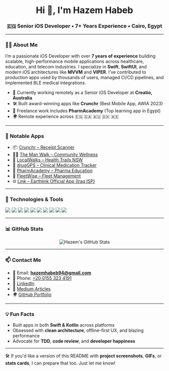 <h1 align="center">Hi 👋, I'm Hazem Habeb</h1>
<h3 align="center">🇪🇬 Senior iOS Developer • 7+ Years Experience • Cairo, Egypt</h3>

---

### 🧑‍💻 About Me

I’m a passionate iOS Developer with over **7 years of experience** building scalable, high-performance mobile applications across healthcare, education, and telecom industries. I specialize in **Swift**, **SwiftUI**, and modern iOS architectures like **MVVM** and **VIPER**. I’ve contributed to production apps used by thousands of users, managed CI/CD pipelines, and implemented BLE medical integrations.

- 🔭 Currently working remotely as a Senior iOS Developer at **Creatio, Australia**
- 🛠 Built award-winning apps like **Crunchr** (Best Mobile App, AWIA 2023)
- 💼 Freelance work includes **PharmAcademy** (Top learning app in Egypt)
- 🌍 Remote experience across 🇪🇬 🇸🇦 🇦🇺 🇩🇰 🇦🇪

---

### 🚀 Notable Apps

- 📦 [Crunchr – Receipt Scanner](https://apps.apple.com/eg/app/crunchr-receipt-scanner/id1371850822)  
- 🚶‍♂️ [The Man Walk – Community Wellness](https://apps.apple.com/au/app/the-man-walk/id6478720710)  
- 🧭 [LocalWalks – Health Trails NSW](https://apps.apple.com/au/app/the-man-walk/id6478720710)  
- 💊 [drugGPS – Clinical Medication Tracker](https://apps.apple.com/eg/app/id6467857173)  
- 🧠 [PharmAcademy – Pharma Education](https://apps.apple.com/eg/app/pharmacademy/id1584663316)  
- 🚚 [FleetWise – Fleet Management](https://apps.apple.com/eg/app/fleetwise/id1589800910)  
- 🌐 [Link – Earthlink Official App (Iraq ISP)](https://apps.apple.com/eg/app/id6467857173)  

---

### 🔧 Technologies & Tools

<p align="left">
  <img src="https://img.shields.io/badge/Swift-orange?style=for-the-badge&logo=swift&logoColor=white"/>
  <img src="https://img.shields.io/badge/SwiftUI-blue?style=for-the-badge&logo=swift&logoColor=white"/>
  <img src="https://img.shields.io/badge/UIKit-black?style=for-the-badge&logo=apple&logoColor=white"/>
  <img src="https://img.shields.io/badge/Firebase-ffca28?style=for-the-badge&logo=firebase&logoColor=black"/>
  <img src="https://img.shields.io/badge/GraphQL-E10098?style=for-the-badge&logo=graphql&logoColor=white"/>
  <img src="https://img.shields.io/badge/Realm-purple?style=for-the-badge&logo=realm&logoColor=white"/>
  <img src="https://img.shields.io/badge/CI%2FCD-0052CC?style=for-the-badge&logo=jenkins&logoColor=white"/>
  <img src="https://img.shields.io/badge/XCTest-green?style=for-the-badge"/>
  <img src="https://img.shields.io/badge/Fastlane-00C7B7?style=for-the-badge"/>
  <img src="https://img.shields.io/badge/AVFoundation-666666?style=for-the-badge"/>
</p>

---

### 📊 GitHub Stats

<p align="center">
  <img src="https://github-readme-stats.vercel.app/api?username=hazemhabeb&show_icons=true&theme=radical" alt="Hazem's GitHub Stats" />
</p>

---

### 📫 Contact Me

- 📧 Email: **hazemhabeb94@gmail.com**
- 📱 Phone: [+20 0155 323 4191](tel:+201553234191)
- 💼 [LinkedIn](https://www.linkedin.com/in/hazem-habeb-074880b7/)
- 📝 [Medium Articles](https://medium.com/@hazemhabeb)
- 🌍 [GitHub Portfolio](https://github.com/hazemhabeb)

---

### 💡 Fun Facts

- Built apps in both **Swift & Kotlin** across platforms
- Obsessed with **clean architecture**, offline-first UX, and blazing performance
- Advocate for **TDD**, **code review**, and **developer happiness**

---

🛠 If you'd like a version of this README with **project screenshots**, **GIFs**, or **stats cards**, I can prepare that too. Just let me know!
